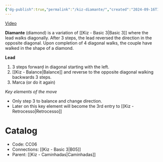 ```yaml
---
{"dg-publish":true,"permalink":"/kiz-diamante/","created":"2024-09-16T14:47:26.825-04:00","updated":"2024-10-01T10:49:12.737-04:00"}
---
```



[Video](https://youtu.be/p3CUwosKolc)

**Diamante** (diamond) is a variation of [[Kiz - Basic 3\|Basic 3]] where the lead walks diagonally. After 3 steps, the lead reversed the direction in the opposite diagonal. Upon completion of 4 diagonal walks, the couple have walked in the shape of a diamond.

**Lead**
1. 3 steps forward in diagonal starting with the left.
2. [[Kiz - Balance\|Balance]] and reverse to the opposite diagonal walking backwards 3 steps.
3. Marca (or do it again)

*Key elements of the move*
- Only step 3 to balance and change direction.
- Later on this key element will become the 3rd entry to [[Kiz - Retrocesso\|Retrocesso]]

# Catalog

- Code: CC06
- Connections: [[Kiz - Basic 3\|B05]]
- Parent: [[Kiz - Caminhadas\|Caminhadas]]
